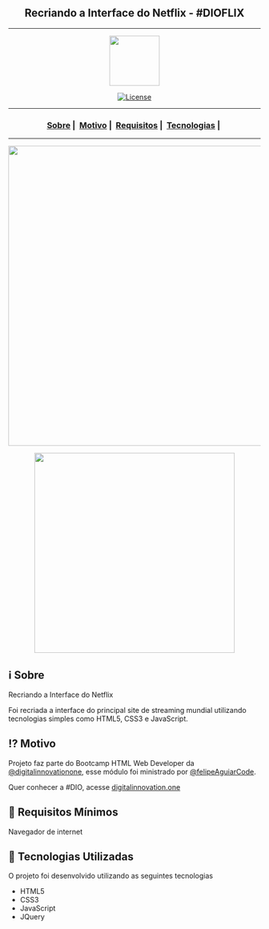 <h2 align="center">Recriando a Interface do Netflix - #DIOFLIX</h2>

___

<p align="center">
  <img src="https://user-images.githubusercontent.com/54115624/101105695-f706d800-35ac-11eb-9116-3c72f2a130c0.png" width="100" heigth="100">
</p>


<p align="center">
  <a href="LICENSE">
    <img alt="License" src="https://img.shields.io/badge/license-MIT-%23F8952D">
  </a>
</p>

___

<h3 align="center">
  <a href="#information_source-sobre">Sobre</a>&nbsp;|&nbsp;
  <a href="#interrobang-motivo">Motivo</a>&nbsp;|&nbsp;
  <a href="#seedling-requisitos-mínimos">Requisitos</a>&nbsp;|&nbsp;
  <a href="#rocket-tecnologias-utilizadas">Tecnologias</a>&nbsp;|&nbsp;
 <!-- <a href="#licença">Licença</a> -->
</h3>

___

<p align="center">
  <img src="https://user-images.githubusercontent.com/54115624/101105710-04bc5d80-35ad-11eb-88da-473b63df7a45.png" width="600">
</p>
<p align="center">
  <img src="https://user-images.githubusercontent.com/54115624/101105720-0ede5c00-35ad-11eb-833b-a598b3b69e28.png" height="400">
</p>

## :information_source: Sobre

Recriando a Interface do Netflix

Foi recriada a interface do principal site de streaming mundial utilizando tecnologias simples como HTML5, CSS3 e JavaScript.

## :interrobang: Motivo

Projeto faz parte do Bootcamp HTML Web Developer da [@digitalinnovationone](https://github.com/digitalinnovationone), esse módulo foi ministrado por [@felipeAguiarCode](https://github.com/felipeAguiarCode).

Quer conhecer a #DIO, acesse [digitalinnovation.one](https://digitalinnovation.one/)

## :seedling: Requisitos Mínimos

Navegador de internet

## :rocket: Tecnologias Utilizadas 

O projeto foi desenvolvido utilizando as seguintes tecnologias

- HTML5
- CSS3
- JavaScript
- JQuery

<!--
## Licença 

Esse projeto está sob a licença MIT. Veja o arquivo [LICENSE](LICENSE) para mais detalhes.
-->
